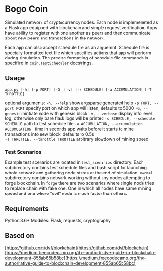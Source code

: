 # Bogo Coin

Simulated network of cryptocurrency nodes. Each node is implemeneted as a Flask app equipped with blockchain and simple request verification. Apps have ability to register with one another as peers and then communicate about new peers and transactions in the network.

Each app can also accept schedule file as an arguemnt. Schedule file is specially formatted text file which specifies actions that app will perform during simulation. The precise formatting of schedule file commands is specified in [```coin.TestScheduler```](../blob/master/coin/test_scheduler.py) docstrings.

## Usage

```app.py [-h] [-p PORT] [-G] [-v] [-s SCHEDULE] [-a ACCUMULATION] [-T THROTTLE]```

optional arguments:
  ```-h, --help```            show argsparse generated help 
  ```-p PORT, --port PORT```  specify port on which app will listen, defaults to 5000
  ```-G, --genesis```         inintiate node with genesis block
  ```-v, --verbose```         display info level log, otherwise only bare flask logs will be printed
  ```-s SCHEDULE, --schedule SCHEDULE``` path to test schedule file
  ```-a ACCUMULATION, --accumulation ACCUMULATION ``` time in seconds app waits before it starts to mine transactions into new block, defaults to 0.5s  
  ```-T THROTTLE, --throttle THROTTLE``` arbitrary slowdown of mining speed 

### Test Scenarios 

Example test scenarios are located in ```test_scenarios``` directory. Each subdirectory contains test schedule files and bash script for launching whole network and gathering node states at the end of simulation. ```normal``` subdirectory contains network working without any nodes attempting to forge blockchain. In ```forge``` there are two scenarios where single node tries to replace chain with fake one. One in which all nodes have same mining speed and one where "evil" node is much faster than others.

## Requirements

Python 3.6+ Modules: Flask, requests, cryptography

## Based on

[https://github.com/dvf/blockchain](https://github.com/dvf/blockchain)
[https://medium.freecodecamp.org/the-authoritative-guide-to-blockchain-development-855ab65b58bc](https://medium.freecodecamp.org/the-authoritative-guide-to-blockchain-development-855ab65b58bc)